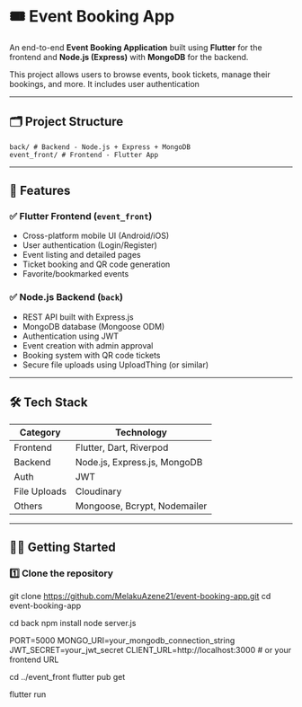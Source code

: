 # 🎟️ Event Booking App

An end-to-end **Event Booking Application** built using **Flutter** for the frontend and **Node.js (Express)** with **MongoDB** for the backend.

This project allows users to browse events, book tickets, manage their bookings, and more. It includes user authentication

---

## 🗂️ Project Structure
    back/ # Backend - Node.js + Express + MongoDB
    event_front/ # Frontend - Flutter App

    

---

## 🚀 Features

### ✅ Flutter Frontend (`event_front`)
- Cross-platform mobile UI (Android/iOS)
- User authentication (Login/Register)
- Event listing and detailed pages
- Ticket booking and QR code generation
- Favorite/bookmarked events
### ✅ Node.js Backend (`back`)
- REST API built with Express.js
- MongoDB database (Mongoose ODM)
- Authentication using JWT
- Event creation with admin approval
- Booking system with QR code tickets
- Secure file uploads using UploadThing (or similar)

---

## 🛠️ Tech Stack

| Category     | Technology                     |
|--------------|-------------------------------|
| Frontend     | Flutter, Dart, Riverpod       |
| Backend      | Node.js, Express.js, MongoDB  |
| Auth         | JWT                           |
| File Uploads | Cloudinary                   |
| Others       | Mongoose, Bcrypt, Nodemailer  |

---

## 🧑‍💻 Getting Started

### 1️⃣ Clone the repository


git clone https://github.com/MelakuAzene21/event-booking-app.git
cd event-booking-app

cd back
npm install
node server.js

PORT=5000
MONGO_URI=your_mongodb_connection_string
JWT_SECRET=your_jwt_secret
CLIENT_URL=http://localhost:3000  # or your frontend URL



cd ../event_front
flutter pub get

flutter run


